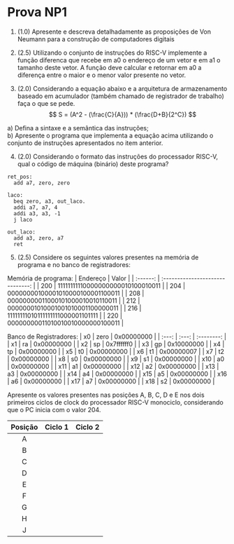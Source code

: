# Prova NP1

1. (1.0) Apresente e descreva detalhadamente as proposições de Von Neumann para a construção de computadores digitais

2. (2.5) Utilizando o conjunto de instruções do RISC-V implemente a função diferenca que recebe em a0 o endereço de um vetor e em a1 o tamanho deste vetor. A função deve calcular e retornar em a0 a diferença entre o maior e o menor valor presente no vetor.

3. (2.0) Considerando a equação abaixo e a arquitetura de armazenamento baseado em acumulador (também chamado de registrador de trabalho) faça o que se pede.
   $$
   S = (A^2 - (\frac{C}{A})) * (\frac{D+B}{2^C})
   $$

a) Defina a sintaxe e a semântica das instruções;  
b) Apresente o programa que implementa a equação acima utilizando o conjunto de instruções apresentados no item anterior.

4. (2.0) Considerando o formato das instruções do processador RISC-V, qual o código de máquina (binário) deste programa?

```assembly
ret_pos:
  add a7, zero, zero

laco:
  beq zero, a3, out_laco.
  addi a7, a7, 4
  addi a3, a3, -1
  j laco

out_laco:
  add a3, zero, a7
  ret
```

5. (2.5) Considere os seguintes valores presentes na memória de programa e no banco de registradores:

Memória de programa:
| Endereço | Valor                            |
| :------: | :------------------------------: |
| 200      | 11111111110000000000010100010011 |
| 204      | 00000000100001010000100001100011 |
| 208      | 00000000011000101000010010110011 |
| 212      | 00000001010001001010001100000011 |
| 216      | 11111111010111111111000001101111 |
| 220      | 00000000011010010010000000100011 |

Banco de Registradores:
| x0    | zero  | 0x00000000 |
| :---: | :---: | :--------: |
| x1    | ra    | 0x00000000 |
| x2    | sp    | 0x7ffffff0 |
| x3    | gp    | 0x10000000 |
| x4    | tp    | 0x00000000 |
| x5    | t0    | 0x00000000 |
| x6    | t1    | 0x00000007 |
| x7    | t2    | 0x00000000 |
| x8    | s0    | 0x00000000 |
| x9    | s1    | 0x00000000 |
| x10   | a0    | 0x00000000 |
| x11   | a1    | 0x00000000 |
| x12   | a2    | 0x00000000 |
| x13   | a3    | 0x00000000 |
| x14   | a4    | 0x00000000 |
| x15   | a5    | 0x00000000 |
| x16   | a6    | 0x00000000 |
| x17   | a7    | 0x00000000 |
| x18   | s2    | 0x00000000 |

Apresente os valores presentes nas posições A, B, C, D e E nos dois primeiros ciclos de clock do processador RISC-V monociclo, considerando que o PC inicia com o valor 204.

| Posição | Ciclo 1 | Ciclo 2 |
| :-----: | :-----: | :-----: |
| A       |         |         |
| B       |         |         |
| C       |         |         |
| D       |         |         |
| E       |         |         |
| F       |         |         |
| G       |         |         |
| H       |         |         |
| J       |         |         |
